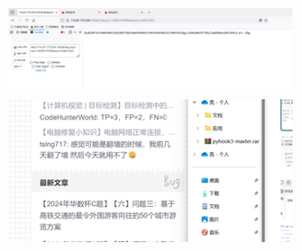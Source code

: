 ![屏幕截图 2024-09-17 232137](./assets/%E5%B1%8F%E5%B9%95%E6%88%AA%E5%9B%BE%202024-09-17%20232137.png)

![image-20240918103020352](./assets/image-20240918103020352.png)